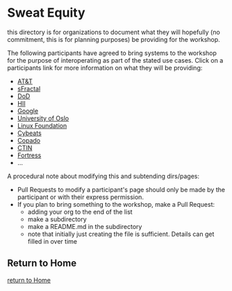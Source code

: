 # Sweat Equity
this directory is for organizations to
document what they will hopefully
(no commitment, this is for planning purposes)
be providing for the workshop.

The following participants have agreed
to bring systems to the workshop for
the purpose of interoperating
as part of the stated use cases.
Click on a participants link
for more information on what they
will be providing:
- [AT&T](./ATT)
- [sFractal](./sFractal/)
- [DoD](./DoD/)
- [HII](HII/)
- [Google](./Google)
- [University of Oslo](./UniversityOslo/)
- [Linux Foundation](./LinuxFoundation/)
- [Cybeats](./Cybeats/)
- [Copado](./Copado/)
- [CTIN](./CTIN/)
- [Fortress](./Fortress/)
- ...

A procedural note about modifying this
and subtending dirs/pages:
- Pull Requests to modify a participant's page should only be made by the participant
or with their express permission.
- If you plan to bring something to the workshop, make a Pull Request:
   + adding your org to the end of the list
   + make a subdirectory
   + make a README.md in the subdirectory
   + note that initially just creating the file is sufficient. Details can get filled in over time


## Return to Home
[return to Home](../index.md)
